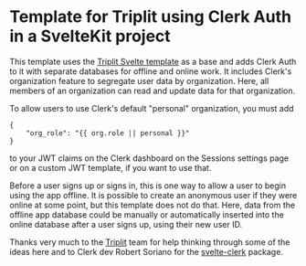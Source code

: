 # Template for Triplit using Clerk Auth in a SvelteKit project

This template uses the [Triplit Svelte template](https://github.com/aspen-cloud/triplit/tree/0f14473466ed9b4c6673713f1af4a2492a856377/templates/svelte) as a base and adds Clerk Auth to it with separate databases for offline and online work. It includes Clerk's organization feature to segregate user data by organization. Here, all members of an organization can read and update data for that organization.

To allow users to use Clerk's default "personal" organization, you must add

```
{
	"org_role": "{{ org.role || personal }}"
}
```

to your JWT claims on the Clerk dashboard on the Sessions settings page or on a custom JWT template, if you want to use that.

Before a user signs up or signs in, this is one way to allow a user to begin using the app offline. It is possible to create an anonymous user if they were online at some point, but this template does not do that. Here, data from the offline app database could be manually or automatically inserted into the online database after a user signs up, using their new user ID.

Thanks very much to the [Triplit](https://triplit.dev) team for help thinking through some of the ideas here and to Clerk dev Robert Soriano for the [svelte-clerk](https://github.com/wobsoriano/svelte-clerk) package.
